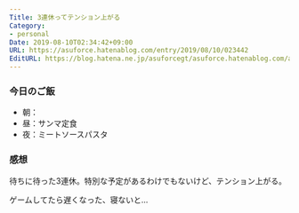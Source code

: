```yaml
---
Title: 3連休ってテンション上がる
Category:
- personal
Date: 2019-08-10T02:34:42+09:00
URL: https://asuforce.hatenablog.com/entry/2019/08/10/023442
EditURL: https://blog.hatena.ne.jp/asuforcegt/asuforce.hatenablog.com/atom/entry/26006613391155540
---
```


### 今日のご飯
- 朝：
- 昼：サンマ定食
- 夜：ミートソースパスタ

### 感想

待ちに待った3連休。特別な予定があるわけでもないけど、テンション上がる。

ゲームしてたら遅くなった、寝ないと...
